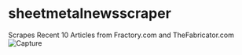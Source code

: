 # sheetmetalnewsscraper
Scrapes Recent 10 Articles from Fractory.com and TheFabricator.com
![Capture](https://user-images.githubusercontent.com/8091212/103474328-d5298c80-4dc8-11eb-8dcf-665e52ea5750.JPG)
